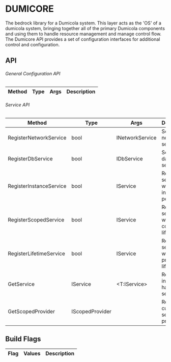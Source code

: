 # DUMICORE

The bedrock library for a Dumicola system. This layer acts as the 'OS' of a dumicola system, bringing together all of the primary Dumicola components and using them to handle resource management and manage control flow. The Dumicore API provides a set of configuration interfaces for additional control and configuration.

## API

###### General Configuration API
Method | Type | Args | Description
------ | ---- | ---- | -----------


###### Service API
Method | Type | Args | Description
------ | ---- | ---- | -----------
RegisterNetworkService | bool | INetworkService | Set network service 
RegisterDbService | bool | IDbService | Set database service
RegisterInstanceService | bool | IService | Register service with new instance per request
RegisterScopedService | bool | IService | Register service with container lifespan
RegisterLifetimeService | bool | IService | Register service with program lifespan 
GetService | IService | <T:IService> | Return instance handle of service
GetScopedProvider | IScopedProvider |  | Return current service provider


## Build Flags
Flag | Values | Description
---- | ------ | -----------



